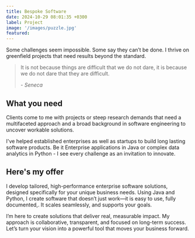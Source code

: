 ```yaml
---
title: Bespoke Software
date: 2024-10-29 08:01:35 +0300
label: Project
image: '/images/puzzle.jpg'
featured:
---
```

Some challenges seem impossible. Some say they can’t be done. I thrive on greenfield projects that need results beyond the standard.

> It is not because things are difficult that we do not dare, it is because we do not dare that they are difficult. 
> 
> <cite>- Seneca</cite>


<!--div class="gallery-box">
  <div class="gallery">
    <img src="/images/project-example-2.jpg" loading="lazy" alt="Project">
    <img src="/images/project-example-3.jpg" loading="lazy" alt="Project">
    <img src="/images/project-example-4.jpg" loading="lazy" alt="Project">
  </div>
  <em>Gallery / <a href="https://unsplash.com/" target="_blank">Unsplash</a></em>
</div-->
## What you need
Clients come to me with projects or steep research demands that need a multifaceted approach and a broad background in software engineering to uncover workable solutions.

I've helped established enterprises as well as startups to build long lasting software products. Be it Enterprise applications in Java or complex data analytics in Python - I see every challenge as an invitation to innovate.

## Here's my offer

I develop tailored, high-performance enterprise software solutions, designed specifically for your unique business needs. Using Java and Python, I create software that doesn’t just work—it is easy to use, fully documented,. It scales seamlessly, and supports your goals.

I’m here to create solutions that deliver real, measurable impact. My approach is collaborative, transparent, and focused on long-term success. Let’s turn your vision into a powerful tool that moves your business forward.
